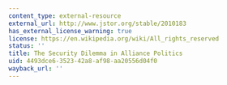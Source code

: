 ```yaml
---
content_type: external-resource
external_url: http://www.jstor.org/stable/2010183
has_external_license_warning: true
license: https://en.wikipedia.org/wiki/All_rights_reserved
status: ''
title: The Security Dilemma in Alliance Politics
uid: 4493dce6-3523-42a8-af98-aa20556d04f0
wayback_url: ''
---
```

